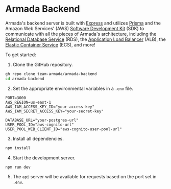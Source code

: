 # Armada Backend

Armada's backend server is built with [Express](https://expressjs.com/) and
utilizes [Prisma](https://www.prisma.io/) and the Amazon Web Services' (AWS)
[Software Development Kit](https://aws.amazon.com/sdk-for-javascript/) (SDK) to
communicate with all the pieces of Armada's architecture, including the
[Relational Database Service](https://aws.amazon.com/rds/) (RDS), the
[Application Load Balancer](https://docs.aws.amazon.com/elasticloadbalancing/latest/application/introduction.html)
(ALB), the [Elastic Container Service](https://aws.amazon.com/ecs/) (ECS), and
more!

To get started:

1. Clone the GitHub repository.

```bash
gh repo clone team-armada/armada-backend
cd armada-backend
```

2. Set the appropriate environmental variables in a `.env` file.

```
PORT=3000
AWS_REGION=us-east-1
AWS_IAM_ACCESS_KEY_ID="your-access-key"
AWS_IAM_SECRET_ACCESS_KEY="your-secret-key"

DATABASE_URL="your-postgres-url"
USER_POOL_ID="aws-cognito-url"
USER_POOL_WEB_CLIENT_ID="aws-cognito-user-pool-url"
```

3. Install all dependencies.

```bash
npm install
```

4. Start the development server.

```
npm run dev
```

5. The `api` server will be available for requests based on the port set in
   `.env`.
